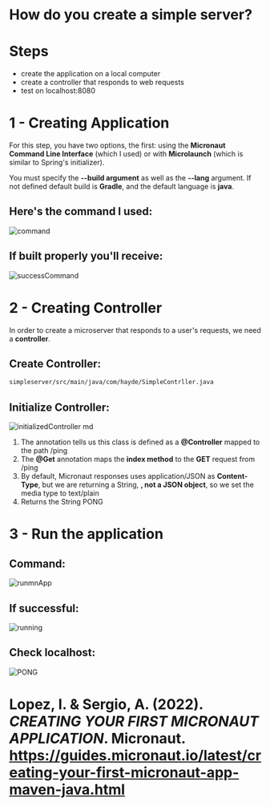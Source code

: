 # How do you create a simple server? 

# Steps 
- create the application on a local computer 
- create a controller that responds to web requests 
- test on localhost:8080 

# 1 - Creating Application 
For this step, you have two options, the first: using the **Micronaut Command Line Interface** (which I used) or with **Microlaunch** (which is similar to Spring's initializer). 

You must specify the **--build argument** as well as the **--lang** argument. If not defined default build is **Gradle**, and the default language is **java**. 

## Here's the command I used: 
![command](https://user-images.githubusercontent.com/109105989/201495738-c80fff77-d5fe-4747-94e4-c186a3e61be7.png)

## If built properly you'll receive: 
![successCommand](https://user-images.githubusercontent.com/109105989/201495748-52b83648-ddb8-4104-91ca-d9ede5e02a71.png)

# 2 - Creating Controller 
In order to create a microserver that responds to a user's requests, we need a **controller**. 

## Create Controller: 
```bash 
simpleserver/src/main/java/com/hayde/SimpleContrller.java
```
## Initialize Controller: 
![initializedController md](https://user-images.githubusercontent.com/109105989/201496230-37350555-9b66-4d94-b06f-4376f1b80b36.png)

1. The annotation tells us this class is defined as a **@Controller** mapped to the path /ping 
2. The **@Get** annotation maps the **index method** to the **GET** request from /ping
3. By default, Micronaut responses uses application/JSON as **Content-Type**, but we are returning a String, **, not a JSON object**, so we set
  the media type to text/plain
4. Returns the String PONG

# 3 - Run the application 

## Command: 
![runmnApp](https://user-images.githubusercontent.com/109105989/201496482-1749199d-04b0-47fe-a67e-74e1a3eae279.png)
## If successful:  
![running](https://user-images.githubusercontent.com/109105989/201496514-8cd61b0b-4725-43fa-a8ec-26f915cbc4e3.png)
## Check localhost: 
![PONG](https://user-images.githubusercontent.com/109105989/201496530-a70f1d3b-4e87-490d-97b7-fc1433e4a87a.png)


# Lopez, I. & Sergio, A. (2022). *CREATING YOUR FIRST MICRONAUT APPLICATION*. Micronaut. <https://guides.micronaut.io/latest/creating-your-first-micronaut-app-maven-java.html> 
